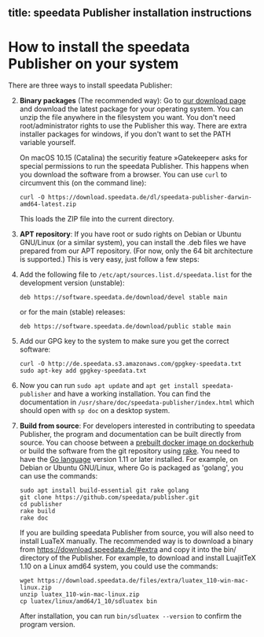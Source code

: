 title: speedata Publisher installation instructions
---

# How to install the speedata Publisher on your system

There are three ways to install speedata Publisher:

2. **Binary packages** (The recommended way): Go to [our download page](https://download.speedata.de/) and download the latest package for your operating system.
You can unzip the file anywhere in the filesystem you want.
You don't need root/administrator rights to use the Publisher this way.
There are extra installer packages for windows, if you don't want to set the PATH variable yourself.

    On macOS 10.15 (Catalina) the securitiy feature »Gatekeeper« asks for special permissions to run the speedata Publisher. This happens when you download the software from a browser. You can use `curl` to circumvent this (on the command line):

    ```
    curl -O https://download.speedata.de/dl/speedata-publisher-darwin-amd64-latest.zip
    ```

    This loads the ZIP file into the current directory.


1. **APT repository**: If you have root or sudo rights on Debian or Ubuntu GNU/Linux (or a similar system), you can install the .deb files we have prepared from our APT repository. (For now, only the 64 bit architecture is supported.) This is very easy, just follow a few steps:

  1. Add the following file to `/etc/apt/sources.list.d/speedata.list` for the development version (unstable):

        ````
        deb https://software.speedata.de/download/devel stable main
        ````

        or for the main (stable) releases:

        ````
        deb https://software.speedata.de/download/public stable main
        ````

  1. Add our GPG key to the system to make sure you get the correct software:

        ````
		curl -O http://de.speedata.s3.amazonaws.com/gpgkey-speedata.txt
		sudo apt-key add gpgkey-speedata.txt
        ````

  1. Now you can run `sudo apt update` and `apt get install speedata-publisher` and have a working installation. You can find the documentation in `/usr/share/doc/speedata-publisher/index.html` which should open with `sp doc` on a desktop system.

3. **Build from source**: For developers interested in contributing to speedata Publisher, the program and documentation can be built directly from source. You can choose between a [prebuilt docker image on dockerhub](https://hub.docker.com/r/speedata/development) or build the software from the git repository using [rake](https://github.com/ruby/rake). You need to have the [Go language](https://golang.org/) version 1.11 or later installed. For example, on Debian or Ubuntu GNU/Linux, where Go is packaged as 'golang', you can use the commands:
 
    ```
    sudo apt install build-essential git rake golang
    git clone https://github.com/speedata/publisher.git
    cd publisher
    rake build
    rake doc
    ```

    If you are building speedata Publisher from source, you will also need to install LuaTeX manually. The recommended way is to download a binary from <https://download.speedata.de/#extra> and copy it into the bin/ directory of the Publisher.
    For example, to download and install LuajitTeX 1.10 on a Linux amd64 system, you could use the commands:

    ```
    wget https://download.speedata.de/files/extra/luatex_110-win-mac-linux.zip
    unzip luatex_110-win-mac-linux.zip
    cp luatex/linux/amd64/1_10/sdluatex bin
    ```

    After installation, you can run `bin/sdluatex --version` to confirm the program version.

